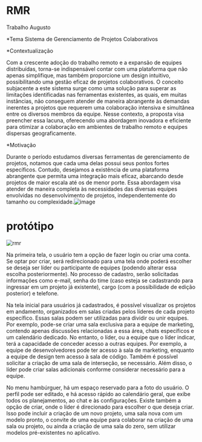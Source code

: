 # RMR
Trabalho Augusto

*Tema  Sistema de Gerenciamento de Projetos Colaborativos

*Contextualização 

Com a crescente adoção do trabalho remoto e a expansão de equipes distribuídas, torna-se
indispensável contar com uma plataforma que não apenas simplifique, mas também
proporcione um design intuitivo, possibilitando uma gestão eficaz de projetos colaborativos. O
conceito subjacente a este sistema surge como uma solução para superar as limitações
identificadas nas ferramentas existentes, as quais, em muitas instâncias, não conseguem
atender de maneira abrangente às demandas inerentes a projetos que requerem uma
colaboração intensiva e simultânea entre os diversos membros da equipe. Nesse contexto, a
proposta visa preencher essa lacuna, oferecendo uma abordagem inovadora e eficiente para
otimizar a colaboração em ambientes de trabalho remoto e equipes dispersas
geograficamente.


*Motivação 

Durante o período estudamos diversas ferramentas de gerenciamento de projetos, notamos
que cada uma delas possui seus pontos fortes específicos. Contudo, desejamos a existência de
uma plataforma abrangente que permita uma integração mais eficaz, abarcando desde
projetos de maior escala até os de menor porte. Essa abordagem visa atender de maneira
completa às necessidades das diversas equipes envolvidas no desenvolvimento de projetos,
independentemente do tamanho ou complexidade.![image](https://github.com/Roberto20deluxe/SGPC/assets/125362362/320096dc-57f5-4a6a-8008-ee20b00e56f8)





# protótipo  
![rmr](https://github.com/Roberto20deluxe/SGPC/assets/133005002/540d659d-7d36-41c7-885d-a7cc80812aa7)

Na primeira tela, o usuário tem a opção de fazer login ou criar uma conta. Se optar por criar, será redirecionado para uma tela onde poderá escolher se deseja ser líder ou participante de equipes (podendo alterar essa escolha posteriormente). No processo de cadastro, serão solicitadas informações como e-mail, senha do time (caso esteja se cadastrando para ingressar em um projeto já existente), cargo (com a possibilidade de edição posterior) e telefone.

Na tela inicial para usuários já cadastrados, é possível visualizar os projetos em andamento, organizados em salas criadas pelos líderes de cada projeto específico. Essas salas podem ser utilizadas para dividir ou unir equipes. Por exemplo, pode-se criar uma sala exclusiva para a equipe de marketing, contendo apenas discussões relacionadas a essa área, chats específicos e um calendário dedicado. No entanto, o líder, ou a equipe que o líder indicar, terá a capacidade de conceder acesso a outras equipes. Por exemplo, a equipe de desenvolvedores pode ter acesso à sala de marketing, enquanto a equipe de design tem acesso à sala de código. Também é possível solicitar a criação de uma sala de interseção, se necessário. Além disso, o líder pode criar salas adicionais conforme considerar necessário para a equipe.

No menu hambúrguer, há um espaço reservado para a foto do usuário. O perfil pode ser editado, e há acesso rápido ao calendário geral, que exibe todos os planejamentos, ao chat e às configurações. Existe também a opção de criar, onde o líder é direcionado para escolher o que deseja criar. Isso pode incluir a criação de um novo projeto, uma sala nova com um modelo pronto, o convite de uma equipe para colaborar na criação de uma sala ou projeto, ou ainda a criação de uma sala do zero, sem utilizar modelos pré-existentes no aplicativo.






